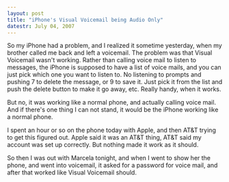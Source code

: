 ```yaml
---
layout: post
title: "iPhone's Visual Voicemail being Audio Only"
datestr: July 04, 2007
---
```


So my iPhone had a problem, and I realized it sometime yesterday, when my brother called me back and left a voicemail.  The problem was that Visual Voicemail wasn't working.  Rather than calling voice mail to listen to messages, the iPhone is supposed to have a list of voice mails, and you can just pick which one you want to listen to.  No listening to prompts and pushing 7 to delete the message, or 9 to save it.  Just pick it from the list and push the delete button to make it go away, etc.  Really handy, when it works.

But no, it was working like a normal phone, and actually calling voice mail.  And if there's one thing I can not stand, it would be the iPhone working like a normal phone.

I spent an hour or so  on the phone today with Apple, and then AT&T trying to get this figured out.  Apple said it was an AT&T thing, AT&T said my account was set up correctly.  But nothing made it work as it should.

So then I was out with Marcela tonight, and when I went to show her the phone, and went into voicemail, it asked for a password for voice mail, and after that worked like Visual Voicemail should.

